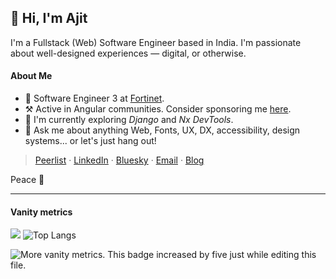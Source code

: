 ## 👋 Hi, I'm Ajit

I'm a Fullstack (Web) Software Engineer based in India. I'm passionate about well-designed experiences &mdash; digital, or otherwise.

#### About Me

- 💼 Software Engineer 3 at [Fortinet](https://fortinet.com).
- ⚒️ Active in Angular communities. Consider sponsoring me [here](https://github.com/sponsors/ajitzero).
- 🌱 I'm currently exploring *Django* and *Nx DevTools*.
- 💬 Ask me about anything Web, Fonts, UX, DX, accessibility, design systems... or let's just hang out!

> [Peerlist](https://peerlist.io/ajitzero "Peerlist: For my professional present")
· [LinkedIn](https://www.linkedin.com/in/ajitzero "LinkedIn: For my professional past")
· [Bluesky](https://bsky.app/profile/ajitpanigrahi.com "Bluesky: For immediate contact and replies")
· [Email](mailto:hello@ajitpanigrahi.com?subject=Hey%20I%20saw%20your%20GitHub%20Profile "Email: relatively slow replies here")
· [Blog](https://ajitpanigrahi.com "Blog & Pseudo-Portfolio")

Peace 💜

---

#### Vanity metrics

![](https://github-readme-stats.vercel.app/api?username=ajitzero&show_icons=true&count_private=true&theme=gotham&hide_title=true&hide_rank=true) ![Top Langs](https://github-readme-stats.vercel.app/api/top-langs/?username=ajitzero&layout=compact&theme=gotham)

![](https://komarev.com/ghpvc/?username=ajitzero&color=brightgreen "More vanity metrics. This badge increased by five just while editing this file.")
